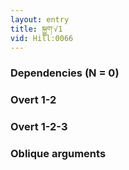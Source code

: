 ```yaml
---
layout: entry
title: སྐྱུག་√1
vid: Hill:0066
---
```

### Dependencies (N = 0)


### Overt 1-2


### Overt 1-2-3


### Oblique arguments
